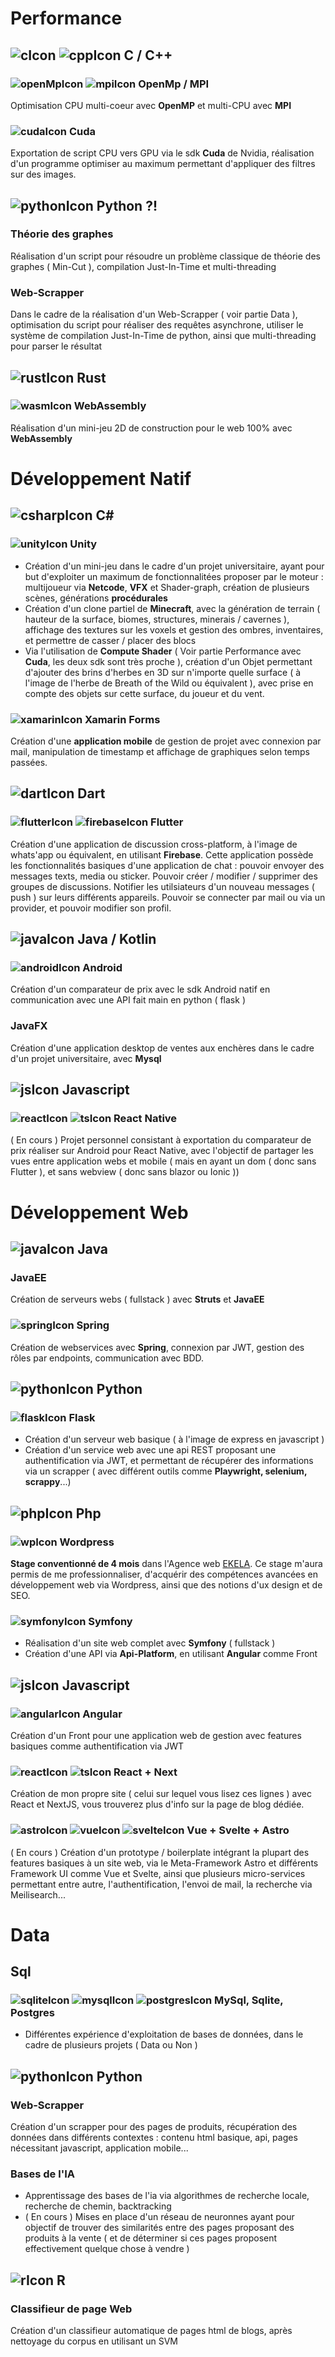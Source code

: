 

# Performance
## ![cIcon](/icons/C_Logo.png "C") ![cppIcon](/icons/c++.png "C++") C / C++

### ![openMpIcon](/icons/OpenMP_logo.png "OpenMP") ![mpiIcon](/icons/Open_MPI_logo.png "MPI") OpenMp / MPI
Optimisation CPU multi-coeur avec **OpenMP** et multi-CPU avec **MPI**
### ![cudaIcon](/icons/cudaIcon.png "Cuda") Cuda
Exportation de script CPU vers GPU via le sdk **Cuda** de Nvidia, réalisation d'un programme optimiser au maximum permettant d'appliquer des filtres sur des images. 

## ![pythonIcon](/icons/python.png "Python") Python ?!
### Théorie des graphes 
Réalisation d'un script pour résoudre un problème classique de théorie des graphes ( Min-Cut ), compilation Just-In-Time et multi-threading
### Web-Scrapper
Dans le cadre de la réalisation d'un Web-Scrapper ( voir partie Data ), optimisation du script pour réaliser des requêtes asynchrone, utiliser le système de compilation Just-In-Time de python, ainsi que multi-threading pour parser le résultat

## ![rustIcon](/icons/Rust.png "Rust") Rust
### ![wasmIcon](/icons/WebAssembly_Logo.png "Wasm") WebAssembly
Réalisation d'un mini-jeu 2D de construction pour le web 100% avec **WebAssembly**

# Développement Natif

## ![csharpIcon](/icons/csharp.png "C#") C#
### ![unityIcon](/icons/unity.png "Unity") Unity
- Création d'un mini-jeu dans le cadre d'un projet universitaire, ayant pour but d'exploiter un maximum de fonctionnalitées proposer par le moteur : multijoueur via **Netcode**, **VFX** et Shader-graph, création de plusieurs scènes, générations **procédurales**
- Création d'un clone partiel de **Minecraft**, avec la génération de terrain ( hauteur de la surface, biomes, structures, minerais / cavernes ), affichage des textures sur les voxels et gestion des ombres, inventaires, et permettre de casser / placer des blocs
- Via l'utilisation de **Compute Shader** ( Voir partie Performance avec **Cuda**, les deux sdk sont très proche ), création d'un Objet permettant d'ajouter des brins d'herbes en 3D sur n'importe quelle surface ( à l'image de l'herbe de Breath of the Wild ou équivalent ), avec prise en compte des objets sur cette surface, du joueur et du vent.

### ![xamarinIcon](/icons/logo-xamarin.png "Xamarin") Xamarin Forms 
Création d'une **application mobile** de gestion de projet avec connexion par mail, manipulation de timestamp et affichage de graphiques selon temps passées. 

## ![dartIcon](/icons/Dart-logo.png "Dart") Dart
### ![flutterIcon](/icons/flutter.png "Flutter") ![firebaseIcon](/icons/firebase.png "Firebase") Flutter
Création d'une application de discussion cross-platform, à l'image de whats'app ou équivalent, en utilisant **Firebase**. Cette application possède les fonctionnalités basiques d'une application de chat : pouvoir envoyer des messages texts, media ou sticker. Pouvoir créer / modifier / supprimer des groupes de discussions. Notifier les utilsiateurs d'un nouveau messages ( push ) sur leurs différents appareils. Pouvoir se connecter par mail ou via un provider, et pouvoir modifier son profil.


## ![javaIcon](/icons/java.png "Java") Java / Kotlin
### ![androidIcon](/icons/Android.png "Android") Android 
Création d'un comparateur de prix avec le sdk Android natif en communication avec une API fait main en python ( flask )
### JavaFX
Création d'une application desktop de ventes aux enchères dans le cadre d'un projet universitaire, avec **Mysql**

## ![jsIcon](/icons/js.png "Javascript") Javascript
### ![reactIcon](/icons/React.png "React") ![tsIcon](/icons/Typescript.png "Typescript") React Native
( En cours ) Projet personnel consistant à exportation du comparateur de prix réaliser sur Android pour React Native, avec l'objectif de partager les vues entre application webs et mobile ( mais en ayant un dom ( donc sans Flutter ), et sans webview ( donc sans blazor ou Ionic ))

# Développement Web

## ![javaIcon](/icons/java.png "Java") Java 
### JavaEE
Création de serveurs webs ( fullstack ) avec **Struts** et **JavaEE**

### ![springIcon](/icons/spring.png "Spring") Spring
Création de webservices avec **Spring**, connexion par JWT, gestion des rôles par endpoints, communication avec BDD.

## ![pythonIcon](/icons/python.png "Python") Python
### ![flaskIcon](/icons/flask.png "Flask") Flask
- Création d'un serveur web basique ( à l'image de express en javascript )
- Création d'un service web avec une api REST proposant une authentification via JWT, et permettant de récupérer des informations via un scrapper ( avec différent outils comme **Playwright, selenium, scrappy**...)

## ![phpIcon](/icons/PHP.png "PHP") Php
### ![wpIcon](/icons/wordpress.png "Wordpress") Wordpress
**Stage conventionné de 4 mois** dans l'Agence web [EKELA](https://www.ekela.fr). Ce stage m'aura permis de me professionnaliser, d'acquérir des compétences avancées en développement web via Wordpress, ainsi que des notions d'ux design et de SEO.

### ![symfonyIcon](/icons/symfony.png "Symfony") Symfony
- Réalisation d'un site web complet avec **Symfony** ( fullstack )
- Création d'une API via **Api-Platform**, en utilisant **Angular** comme Front

## ![jsIcon](/icons/js.png "Javascript") Javascript
### ![angularIcon](/icons/angular.png "Angular") Angular
Création d'un Front pour une application web de gestion avec features basiques comme authentification via JWT
### ![reactIcon](/icons/React.png "React") ![tsIcon](/icons/Typescript.png "Typescript") React + Next
Création de mon propre site ( celui sur lequel vous lisez ces lignes ) avec React et NextJS, vous trouverez plus d'info sur la page de blog dédiée.
### ![astroIcon](/icons/astro.png "Astro") ![vueIcon](/icons/vue.png "Vue") ![svelteIcon](/icons/svelte.png "Svelte") Vue + Svelte + Astro
( En cours ) Création d'un prototype / boilerplate intégrant la plupart des features basiques à un site web, via le Meta-Framework Astro et différents Framework UI comme Vue et Svelte, ainsi que plusieurs micro-services permettant entre autre, l'authentification, l'envoi de mail, la recherche via Meilisearch...

# Data

## Sql

### ![sqliteIcon](/icons/sqllite.png "SqlLite") ![mysqlIcon](/icons/mysql.png "MySql") ![postgresIcon](/icons/postgres.png "Postgres") MySql, Sqlite, Postgres
- Différentes expérience d'exploitation de bases de données, dans le cadre de plusieurs projets ( Data ou Non ) 

## ![pythonIcon](/icons/python.png "Python") Python

### Web-Scrapper
Création d'un scrapper pour des pages de produits, récupération des données dans différents contextes : contenu html basique, api, pages nécessitant javascript, application mobile...

### Bases de l'IA 
- Apprentissage des bases de l'ia via algorithmes de recherche locale, recherche de chemin, backtracking
- ( En cours ) Mises en place d'un réseau de neuronnes ayant pour objectif de trouver des similarités entre des pages proposant des produits à la vente ( et de déterminer si ces pages proposent effectivement quelque chose à vendre )

## ![rIcon](/icons/R.png "R") R

### Classifieur de page Web
Création d'un classifieur automatique de pages html de blogs, après nettoyage du corpus en utilisant un SVM